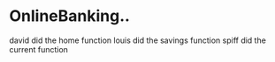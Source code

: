 # OnlineBanking..
david did the home function
louis did the savings function
spiff did the current function
